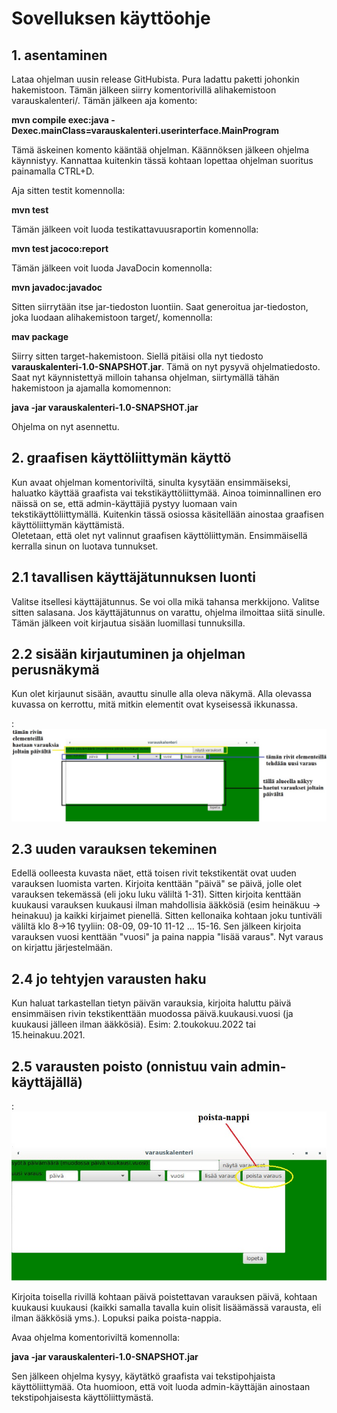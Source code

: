 # Sovelluksen käyttöohje

## 1. asentaminen

Lataa ohjelman uusin release GitHubista. Pura ladattu paketti johonkin hakemistoon. Tämän jälkeen siirry komentorivillä alihakemistoon varauskalenteri/. Tämän jälkeen aja komento:    

**mvn compile exec:java -Dexec.mainClass=varauskalenteri.userinterface.MainProgram**    

Tämä äskeinen komento kääntää ohjelman. Käännöksen jälkeen ohjelma käynnistyy. Kannattaa kuitenkin tässä kohtaan lopettaa ohjelman suoritus painamalla CTRL+D.  

Aja sitten testit komennolla:    

**mvn test**    

Tämän jälkeen voit luoda testikattavuusraportin komennolla:    

**mvn test jacoco:report**    

Tämän jälkeen voit luoda JavaDocin komennolla:    

**mvn javadoc:javadoc**    

Sitten siirrytään itse jar-tiedoston luontiin. Saat generoitua jar-tiedoston, joka luodaan alihakemistoon target/, komennolla:    

**mav package**    

Siirry sitten target-hakemistoon. Siellä pitäisi olla nyt tiedosto **varauskalenteri-1.0-SNAPSHOT.jar**. Tämä on nyt pysyvä ohjelmatiedosto. Saat nyt käynnistettyä milloin tahansa ohjelman, siirtymällä
tähän hakemistoon ja ajamalla komomennon:    

**java -jar varauskalenteri-1.0-SNAPSHOT.jar**    

Ohjelma on nyt asennettu.    

## 2. graafisen käyttöliittymän käyttö    

Kun avaat ohjelman komentoriviltä, sinulta kysytään ensimmäiseksi, haluatko käyttää graafista vai tekstikäyttöliittymää. Ainoa toiminnallinen ero näissä on se, että admin-käyttäjiä pystyy luomaan vain tekstikäyttöliittymällä. Kuitenkin tässä osiossa käsitellään ainostaa graafisen käyttöliittymän käyttämistä.  
Oletetaan, että olet nyt valinnut graafisen käyttöliittymän. Ensimmäisellä kerralla sinun on luotava tunnukset.

## 2.1 tavallisen käyttäjätunnuksen luonti

Valitse itsellesi käyttäjätunnus. Se voi olla mikä tahansa merkkijono. Valitse sitten salasana. Jos käyttäjätunnus on varattu, ohjelma ilmoittaa siitä sinulle. Tämän jälkeen voit kirjautua sisään luomillasi tunnuksilla.

## 2.2 sisään kirjautuminen ja ohjelman perusnäkymä

Kun olet kirjaunut sisään, avauttu sinulle alla oleva näkymä. Alla olevassa kuvassa on kerrottu, mitä mitkin elementit ovat kyseisessä ikkunassa.  

:![picture alt](https://github.com/masiro918/ot-harjoitustyo/blob/master/varauskalenteri/dokumentaatio/perusnakyma.jpg)

## 2.3 uuden varauksen tekeminen

Edellä oolleesta kuvasta näet, että toisen rivit tekstikentät ovat uuden varauksen luomista varten. Kirjoita kenttään "päivä" se päivä, jolle olet varauksen tekemässä (eli joku luku väliltä 1-31). Sitten
kirjoita kenttään kuukausi varauksen kuukausi ilman mahdollisia ääkkösiä (esim heinäkuu -> heinakuu) ja kaikki kirjaimet pienellä. Sitten kellonaika kohtaan joku tuntiväli väliltä klo 8->16 tyyliin: 08-09,
09-10 11-12 ... 15-16. Sen jälkeen kirjoita varauksen vuosi kenttään "vuosi" ja paina nappia "lisää varaus". Nyt varaus on kirjattu järjestelmään.    

## 2.4 jo tehtyjen varausten haku

Kun haluat tarkastellan tietyn päivän varauksia, kirjoita haluttu päivä ensimmäisen rivin tekstikenttään muodossa päivä.kuukausi.vuosi (ja kuukausi jälleen ilman ääkkösiä). Esim: 2.toukokuu.2022 tai 15.heinakuu.2021.  



## 2.5 varausten poisto (onnistuu vain admin-käyttäjällä)

:![picture alt](https://github.com/masiro918/ot-harjoitustyo/blob/master/varauskalenteri/dokumentaatio/poista-nappi.jpg)  

Kirjoita toisella rivillä kohtaan päivä poistettavan varauksen päivä, kohtaan kuukausi kuukausi (kaikki samalla tavalla kuin olisit lisäämässä varausta, eli ilman ääkkösiä yms.). Lopuksi paika poista-nappia.    


Avaa ohjelma komentoriviltä komennolla:    

**java -jar varauskalenteri-1.0-SNAPSHOT.jar**    

Sen jälkeen ohjelma kysyy, käytätkö graafista vai tekstipohjaista käyttöliittymää. Ota huomioon, että voit luoda admin-käyttäjän ainostaan
tekstipohjaisesta käyttöliittymästä.
